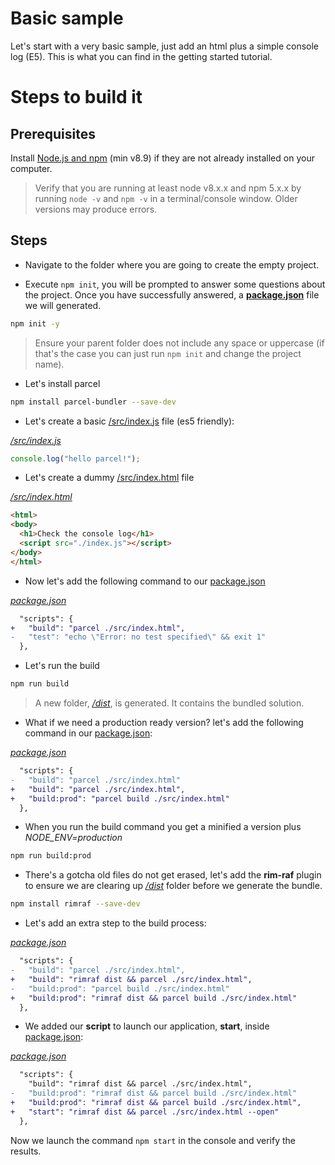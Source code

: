 # Basic sample

Let's start with a very basic sample, just add an html plus a simple console log (E5). This is what you can find in the getting started tutorial.

# Steps to build it

## Prerequisites

Install [Node.js and npm](https://nodejs.org/en/) (min v8.9) if they are not already installed on your computer.

> Verify that you are running at least node v8.x.x and npm 5.x.x by running `node -v` and `npm -v` in a terminal/console window. Older versions may produce errors.

## Steps

- Navigate to the folder where you are going to create the empty project.

- Execute `npm init`, you will be prompted to answer some questions about the project. Once you have successfully answered, a **[package.json](./package.json)** file we will generated.

```bash
npm init -y
```

> Ensure your parent folder does not include any space or uppercase (if that's the case you can just run `npm init` and change the project name).

- Let's install parcel 

```bash
npm install parcel-bundler --save-dev
```

- Let's create a basic [/src/index.js](./src/index.js) file (es5 friendly):

_[/src/index.js](./src/index.js)_
```javascript
console.log("hello parcel!");
```

- Let's create a dummy [/src/index.html](./src/index.html) file

_[/src/index.html](./src/index.html)_
```html
<html>
<body>
  <h1>Check the console log</h1>
  <script src="./index.js"></script>
</body>
</html>
```

- Now let's add the following command to our [package.json](./package.json)

_[package.json](./package.json)_
```diff
  "scripts": {
+   "build": "parcel ./src/index.html",
-   "test": "echo \"Error: no test specified\" && exit 1"
  },
```

- Let's run the build

```bash
npm run build
```

> A new folder, _[/dist](./dist)_, is generated. It contains the bundled solution.

- What if we need a production ready version? let's add the following command in our [package.json](./package.json):

_[package.json](./package.json)_
```diff
  "scripts": {
-   "build": "parcel ./src/index.html"
+   "build": "parcel ./src/index.html",
+   "build:prod": "parcel build ./src/index.html"
  },
```

- When you run the build command you get a minified a version plus _NODE_ENV=production_

```bash
npm run build:prod
```

- There's a gotcha old files do not get erased, let's add the **rim-raf** plugin to ensure we are 
clearing up _[/dist](./dist)_ folder before we generate the bundle.

```bash
npm install rimraf --save-dev
```

- Let's add an extra step to the build process:

_[package.json](./package.json)_
```diff
  "scripts": {
-   "build": "parcel ./src/index.html",
+   "build": "rimraf dist && parcel ./src/index.html",
-   "build:prod": "parcel build ./src/index.html"
+   "build:prod": "rimraf dist && parcel build ./src/index.html"
  },
```

- We added our **script** to launch our application, **start**, inside [package.json](./package.json):

_[package.json](./package.json)_
```diff
  "scripts": {
    "build": "rimraf dist && parcel ./src/index.html",
-   "build:prod": "rimraf dist && parcel build ./src/index.html"
+   "build:prod": "rimraf dist && parcel build ./src/index.html",
+   "start": "rimraf dist && parcel ./src/index.html --open"
  },
```

Now we launch the command `npm start` in the console and verify the results.
